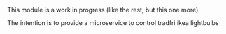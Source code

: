 This module is a work in progress (like the rest, but this one more)

The intention is to provide a microservice to control tradfri ikea lightbulbs